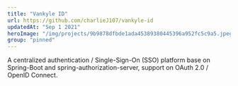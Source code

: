 ```yaml
---
title: "Vankyle ID"
url: https://github.com/charlieJ107/vankyle-id
updatedAt: "Sep 1 2021"
heroImage: "/img/projects/9b9878dfbde1ada45389380445396a952fc5c9a5.jpeg"
group: "pinned"
---
```

A centralized authentication / Single-Sign-On (SSO) platform base on Spring-Boot and spring-authorization-server, support on OAuth 2.0 / OpenID Connect.